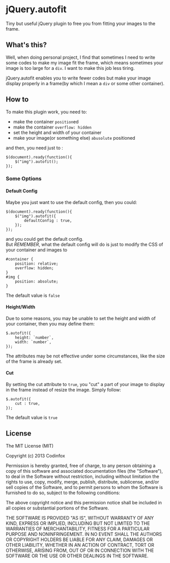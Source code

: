 jQuery.autofit
==============
Tiny but useful jQuery plugin to free you from fitting your images to the frame.

## What's this?

Well, when doing personal project, I find that sometimes I need to write some codes to make my image fit the frame, which means sometimes your image is too large for a `div`. I want to make this job less tiring. <br/>

jQuery.autofit enables you to write fewer codes but make your image display properly in a frame(by which I mean a `div` or some other container).

## How to

To make this plugin work, you need to: 

* make the container `position`ed
* make the container `overflow: hidden`
* set the height and width of your container
* make your image(or something else) `abusolute` positioned

and then, you need just to :

	$(document).ready(function(){
		$("img").autofit();
	});

### Some Options
#### Default Config

Maybe you just want to use the default config, then you could:

	$(document).ready(function(){
		$("img").autofit({
			defaultConfig : true,
		});
	});

and you could get the default config. <br/>
But *REMEMBER*, what the default config will do is just to modify the CSS of your container and images to

	#container {
		position: relative;
		overflow: hidden;
	}
	#img {
		position: absolute;
	}

The default value is `false`

#### Height/Width

Due to some reasons, you may be unable to set the height and width of your container, then you may define them:

	$.autofit({
		height: `number`,
		width: `number`,
	});

The attributes may be not effective under some circumstances, like the size of the frame is already set.


#### Cut

By setting the cut attribute to `true`, you "cut" a part of your image to display in the frame instead of resize the image. Simply follow:

	$.autofit({
		cut : true,
	});

The default value is `true`

## License

The MIT License (MIT)

Copyright (c) 2013 Codinfox

Permission is hereby granted, free of charge, to any person obtaining a copy
of this software and associated documentation files (the "Software"), to deal
in the Software without restriction, including without limitation the rights
to use, copy, modify, merge, publish, distribute, sublicense, and/or sell
copies of the Software, and to permit persons to whom the Software is
furnished to do so, subject to the following conditions:

The above copyright notice and this permission notice shall be included in
all copies or substantial portions of the Software.

THE SOFTWARE IS PROVIDED "AS IS", WITHOUT WARRANTY OF ANY KIND, EXPRESS OR
IMPLIED, INCLUDING BUT NOT LIMITED TO THE WARRANTIES OF MERCHANTABILITY,
FITNESS FOR A PARTICULAR PURPOSE AND NONINFRINGEMENT. IN NO EVENT SHALL THE
AUTHORS OR COPYRIGHT HOLDERS BE LIABLE FOR ANY CLAIM, DAMAGES OR OTHER
LIABILITY, WHETHER IN AN ACTION OF CONTRACT, TORT OR OTHERWISE, ARISING FROM,
OUT OF OR IN CONNECTION WITH THE SOFTWARE OR THE USE OR OTHER DEALINGS IN
THE SOFTWARE.
